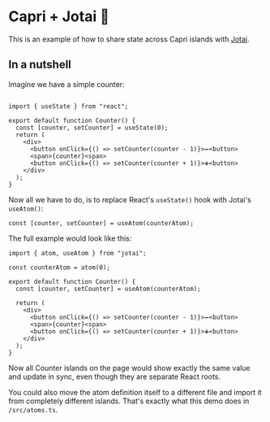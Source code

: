 # Capri + Jotai 👻

This is an example of how to share state across Capri islands with [Jotai](https://jotai.org/).

## In a nutshell

Imagine we have a simple counter:

```tsx

import { useState } from "react";

export default function Counter() {
  const [counter, setCounter] = useState(0);
  return (
    <div>
      <button onClick={() => setCounter(counter - 1)}>➖<button>
      <span>{counter}<span>
      <button onClick={() => setCounter(counter + 1)}>➕<button>
    </div>
  );
}
```

Now all we have to do, is to replace React's `useState()` hook with Jotai's `useAtom()`:

```tsx
const [counter, setCounter] = useAtom(counterAtom);
```

The full example would look like this:

```
import { atom, useAtom } from "jotai";

const counterAtom = atom(0);

export default function Counter() {
  const [counter, setCounter] = useAtom(counterAtom);

  return (
    <div>
      <button onClick={() => setCounter(counter - 1)}>➖<button>
      <span>{counter}<span>
      <button onClick={() => setCounter(counter + 1)}>➕<button>
    </div>
  );
}
```

Now all Counter islands on the page would show exactly the same value and update in sync, even though they are separate React roots.

You could also move the atom definition itself to a different file and import it from completely different islands. That's exactly what this demo does in `/src/atoms.ts`.
